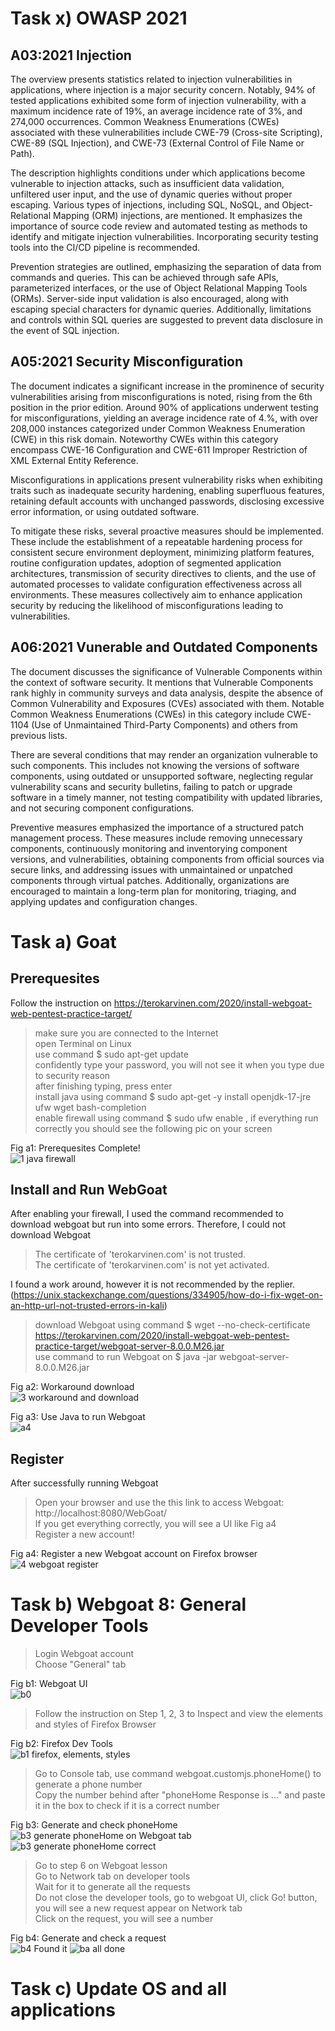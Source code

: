 # Task x) OWASP 2021

## A03:2021 Injection
The overview presents statistics related to injection vulnerabilities in applications, where injection is a major security concern. Notably, 94% of tested applications exhibited some form of injection vulnerability, with a maximum incidence rate of 19%, an average incidence rate of 3%, and 274,000 occurrences. Common Weakness Enumerations (CWEs) associated with these vulnerabilities include CWE-79 (Cross-site Scripting), CWE-89 (SQL Injection), and CWE-73 (External Control of File Name or Path).

The description highlights conditions under which applications become vulnerable to injection attacks, such as insufficient data validation, unfiltered user input, and the use of dynamic queries without proper escaping. Various types of injections, including SQL, NoSQL, and Object-Relational Mapping (ORM) injections, are mentioned. It emphasizes the importance of source code review and automated testing as methods to identify and mitigate injection vulnerabilities. Incorporating security testing tools into the CI/CD pipeline is recommended.

Prevention strategies are outlined, emphasizing the separation of data from commands and queries. This can be achieved through safe APIs, parameterized interfaces, or the use of Object Relational Mapping Tools (ORMs). Server-side input validation is also encouraged, along with escaping special characters for dynamic queries. Additionally, limitations and controls within SQL queries are suggested to prevent data disclosure in the event of SQL injection.

## A05:2021 Security Misconfiguration
The document indicates a significant increase in the prominence of security vulnerabilities arising from misconfigurations is noted, rising from the 6th position in the prior edition. Around 90% of applications underwent testing for misconfigurations, yielding an average incidence rate of 4.%, with over 208,000 instances categorized under Common Weakness Enumeration (CWE) in this risk domain. Noteworthy CWEs within this category encompass CWE-16 Configuration and CWE-611 Improper Restriction of XML External Entity Reference.

Misconfigurations in applications present vulnerability risks when exhibiting traits such as inadequate security hardening, enabling superfluous features, retaining default accounts with unchanged passwords, disclosing excessive error information, or using outdated software.

To mitigate these risks, several proactive measures should be implemented. These include the establishment of a repeatable hardening process for consistent secure environment deployment, minimizing platform features, routine configuration updates, adoption of segmented application architectures, transmission of security directives to clients, and the use of automated processes to validate configuration effectiveness across all environments. These measures collectively aim to enhance application security by reducing the likelihood of misconfigurations leading to vulnerabilities.

## A06:2021 Vunerable and Outdated Components
The document discusses the significance of Vulnerable Components within the context of software security. It mentions that Vulnerable Components rank highly in community surveys and data analysis, despite the absence of Common Vulnerability and Exposures (CVEs) associated with them. Notable Common Weakness Enumerations (CWEs) in this category include CWE-1104 (Use of Unmaintained Third-Party Components) and others from previous lists.

There are several conditions that may render an organization vulnerable to such components. This includes not knowing the versions of software components, using outdated or unsupported software, neglecting regular vulnerability scans and security bulletins, failing to patch or upgrade software in a timely manner, not testing compatibility with updated libraries, and not securing component configurations.

Preventive measures emphasized the importance of a structured patch management process. These measures include removing unnecessary components, continuously monitoring and inventorying component versions, and vulnerabilities, obtaining components from official sources via secure links, and addressing issues with unmaintained or unpatched components through virtual patches. Additionally, organizations are encouraged to maintain a long-term plan for monitoring, triaging, and applying updates and configuration changes.

# Task a) Goat

## Prerequesites
Follow the instruction on https://terokarvinen.com/2020/install-webgoat-web-pentest-practice-target/ 

> make sure you are connected to the Internet </br>
> open Terminal on Linux </br>
> use command $ sudo apt-get update </br>
> confidently type your password, you will not see it when you type due to security reason </br>
> after finishing typing, press enter </br>
> install java using command $ sudo apt-get -y install openjdk-17-jre ufw wget bash-completion </br>
> enable firewall using command $ sudo ufw enable , if everything run correctly you should see the following pic on your screen </br>

Fig a1: Prerequesites Complete! </br>
![1 java firewall](https://github.com/DozyXYZ/InformationSecurityAutumn2023/assets/142783309/20f713bc-d394-46a4-b182-13f502075545)

## Install and Run WebGoat
After enabling your firewall, I used the command recommended to download webgoat but run into some errors. Therefore, I could not download Webgoat

> The certificate of 'terokarvinen.com' is not trusted. </br>
> The certificate of 'terokarvinen.com' is not yet activated. </br>

I found a work around, however it is not recommended by the replier. (https://unix.stackexchange.com/questions/334905/how-do-i-fix-wget-on-an-http-url-not-trusted-errors-in-kali)

> download Webgoat using command $ wget --no-check-certificate https://terokarvinen.com/2020/install-webgoat-web-pentest-practice-target/webgoat-server-8.0.0.M26.jar </br>
> use command to run Webgoat on $ java -jar webgoat-server-8.0.0.M26.jar </br>

Fig a2: Workaround download </br>
![3 workaround and download](https://github.com/DozyXYZ/InformationSecurityAutumn2023/assets/142783309/18066864-d7eb-4587-87c2-cd1669beca66)

Fig a3: Use Java to run Webgoat </br>
![a4](https://github.com/DozyXYZ/InformationSecurityAutumn2023/assets/142783309/fbeb6dba-42a5-457e-b572-780b2e50cf97)

## Register
After successfully running Webgoat

> Open your browser and use the this link to access Webgoat: http://localhost:8080/WebGoat/ </br>
> If you get everything correctly, you will see a UI like Fig a4 </br>
> Register a new account! </br>

Fig a4: Register a new Webgoat account on Firefox browser </br>
![4 webgoat register](https://github.com/DozyXYZ/InformationSecurityAutumn2023/assets/142783309/ad444573-d901-44a2-9d4e-0b29d38f3c10)

# Task b) Webgoat 8: General Developer Tools

> Login Webgoat account </br>
> Choose "General" tab </br>

Fig b1: Webgoat UI </br>
![b0](https://github.com/DozyXYZ/InformationSecurityAutumn2023/assets/142783309/0bd1ab81-9752-4a78-b26b-591b421fa2e2)


> Follow the instruction on Step 1, 2, 3 to Inspect and view the elements and styles of Firefox Browser </br>

Fig b2: Firefox Dev Tools </br>
![b1 firefox, elements, styles](https://github.com/DozyXYZ/InformationSecurityAutumn2023/assets/142783309/08760bcd-e2af-40bc-b012-47333e3b95b6)


> Go to Console tab, use command webgoat.customjs.phoneHome() to generate a phone number </br>
> Copy the number behind after "phoneHome Response is ..." and paste it in the box to check if it is a correct number </br>

Fig b3: Generate and check phoneHome
![b3 generate phoneHome on Webgoat tab](https://github.com/DozyXYZ/InformationSecurityAutumn2023/assets/142783309/217ce664-802b-4a1b-8c9e-a44bdbcde9a5)
![b3 generate phoneHome correct](https://github.com/DozyXYZ/InformationSecurityAutumn2023/assets/142783309/32c0bf45-ae30-4a4f-87c9-5d8bc89e94e3)


> Go to step 6 on Webgoat lesson </br>
> Go to Network tab on developer tools </br>
> Wait for it to generate all the requests </br>
> Do not close the developer tools, go to webgoat UI, click Go! button, you will see a new request appear on Network tab </br>
> Click on the request, you will see a number </br>

Fig b4: Generate and check a request  </br>
![b4 Found it](https://github.com/DozyXYZ/InformationSecurityAutumn2023/assets/142783309/a0282112-bf70-4df9-b541-0eaff5b10d75)
![ba all done](https://github.com/DozyXYZ/InformationSecurityAutumn2023/assets/142783309/de6cbda7-071d-4dc2-bcfc-92eb26d1e59e)

# Task c) Update OS and all applications


